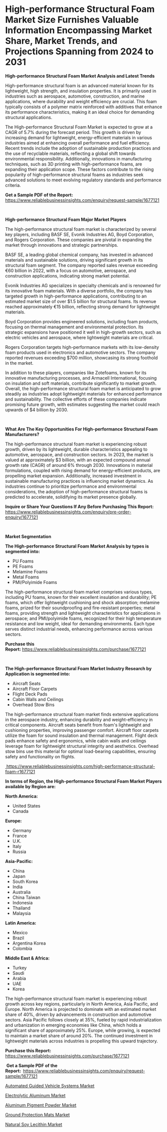 <p><h1>High-performance Structural Foam Market Size Furnishes Valuable Information Encompassing Market Share, Market Trends, and Projections Spanning from 2024 to 2031</h1></p><p><strong>High-performance Structural Foam Market Analysis and Latest Trends</strong></p>
<p><p>High-performance structural foam is an advanced material known for its lightweight, high strength, and insulation properties. It is primarily used in industries such as aerospace, automotive, construction, and marine applications, where durability and weight efficiency are crucial. This foam typically consists of a polymer matrix reinforced with additives that enhance its performance characteristics, making it an ideal choice for demanding structural applications.</p><p>The High-performance Structural Foam Market is expected to grow at a CAGR of 5.7% during the forecast period. This growth is driven by increasing demand for lightweight, energy-efficient materials in various industries aimed at enhancing overall performance and fuel efficiency. Recent trends include the adoption of sustainable production practices and the use of recyclable materials, reflecting a global shift towards environmental responsibility. Additionally, innovations in manufacturing techniques, such as 3D printing with high-performance foams, are expanding their application scope. These factors contribute to the rising popularity of high-performance structural foams as industries seek advanced solutions to meet evolving regulatory standards and performance criteria.</p></p>
<p><strong>Get a Sample PDF of the Report:&nbsp;</strong> <a href="https://www.reliablebusinessinsights.com/enquiry/request-sample/1677121?utm_campaign=97&utm_medium=2&utm_source=Github&utm_content=ia&utm_term=11122024&utm_id=high-performance-structural-foam">https://www.reliablebusinessinsights.com/enquiry/request-sample/1677121</a></p>
<p>&nbsp;</p>
<p><strong>High-performance Structural Foam Major Market Players</strong></p>
<p><p>The high-performance structural foam market is characterized by several key players, including BASF SE, Evonik Industries AG, Boyd Corporation, and Rogers Corporation. These companies are pivotal in expanding the market through innovations and strategic partnerships.</p><p>BASF SE, a leading global chemical company, has invested in advanced materials and sustainable solutions, driving significant growth in its structural foam segment. The company reported sales revenue exceeding €60 billion in 2022, with a focus on automotive, aerospace, and construction applications, indicating strong market potential.</p><p>Evonik Industries AG specializes in specialty chemicals and is renowned for its innovative foam materials. With a diverse portfolio, the company has targeted growth in high-performance applications, contributing to an estimated market size of over $1.5 billion for structural foams. Its revenue reached approximately €15 billion, reflecting strong demand for lightweight materials.</p><p>Boyd Corporation provides engineered solutions, including foam products, focusing on thermal management and environmental protection. Its strategic expansions have positioned it well in high-growth sectors, such as electric vehicles and aerospace, where lightweight materials are critical.</p><p>Rogers Corporation targets high-performance markets with its low-density foam products used in electronics and automotive sectors. The company reported revenues exceeding $700 million, showcasing its strong foothold in the market.</p><p>In addition to these players, companies like Zotefoams, known for its innovative manufacturing processes, and Armacell International, focusing on insulation and soft materials, contribute significantly to market growth. Overall, the high-performance structural foam market is anticipated to grow steadily as industries adopt lightweight materials for enhanced performance and sustainability. The collective efforts of these companies indicate promising future growth, with estimates suggesting the market could reach upwards of $4 billion by 2030.</p></p>
<p>&nbsp;</p>
<p><strong>What Are The Key Opportunities For High-performance Structural Foam Manufacturers?</strong></p>
<p><p>The high-performance structural foam market is experiencing robust growth, driven by its lightweight, durable characteristics appealing to automotive, aerospace, and construction sectors. In 2023, the market is valued at approximately $3 billion, with an expected compound annual growth rate (CAGR) of around 6% through 2030. Innovations in material formulations, coupled with rising demand for energy-efficient products, are propelling market expansion. Additionally, increased investment in sustainable manufacturing practices is influencing market dynamics. As industries continue to prioritize performance and environmental considerations, the adoption of high-performance structural foams is predicted to accelerate, solidifying its market presence globally.</p></p>
<p><strong>Inquire or Share Your Questions If Any Before Purchasing This Report:</strong> <a href="https://www.reliablebusinessinsights.com/enquiry/pre-order-enquiry/1677121?utm_campaign=97&utm_medium=2&utm_source=Github&utm_content=ia&utm_term=11122024&utm_id=high-performance-structural-foam">https://www.reliablebusinessinsights.com/enquiry/pre-order-enquiry/1677121</a></p>
<p>&nbsp;</p>
<p><strong>Market Segmentation</strong></p>
<p><strong>The High-performance Structural Foam Market Analysis by types is segmented into:</strong></p>
<p><ul><li>PU Foams</li><li>PE Foams</li><li>Melamine Foams</li><li>Metal Foams</li><li>PMI/Polyimide Foams</li></ul></p>
<p><p>The high-performance structural foam market comprises various types, including PU foams, known for their excellent insulation and durability; PE foams, which offer lightweight cushioning and shock absorption; melamine foams, prized for their soundproofing and fire-resistant properties; metal foams, providing strength and lightweight characteristics for applications in aerospace; and PMI/polyimide foams, recognized for their high temperature resistance and low weight, ideal for demanding environments. Each type serves distinct industrial needs, enhancing performance across various sectors.</p></p>
<p><strong>Purchase this Report:&nbsp;</strong><a href="https://www.reliablebusinessinsights.com/purchase/1677121?utm_campaign=97&utm_medium=2&utm_source=Github&utm_content=ia&utm_term=11122024&utm_id=high-performance-structural-foam">https://www.reliablebusinessinsights.com/purchase/1677121</a></p>
<p>&nbsp;</p>
<p><strong>The High-performance Structural Foam Market Industry Research by Application is segmented into:</strong></p>
<p><ul><li>Aircraft Seats</li><li>Aircraft Floor Carpets</li><li>Flight Deck Pads</li><li>Cabin Walls and Ceilings</li><li>Overhead Stow Bins</li></ul></p>
<p><p>The high-performance structural foam market finds extensive applications in the aerospace industry, enhancing durability and weight-efficiency in critical components. Aircraft seats benefit from foam's lightweight and cushioning properties, improving passenger comfort. Aircraft floor carpets utilize the foam for sound insulation and thermal management. Flight deck pads enhance safety and ergonomics, while cabin walls and ceilings leverage foam for lightweight structural integrity and aesthetics. Overhead stow bins use this material for optimal load-bearing capabilities, ensuring safety and functionality on flights.</p></p>
<p><a href="https://www.reliablebusinessinsights.com/high-performance-structural-foam-r1677121?utm_campaign=97&utm_medium=2&utm_source=Github&utm_content=ia&utm_term=11122024&utm_id=high-performance-structural-foam">&nbsp;https://www.reliablebusinessinsights.com/high-performance-structural-foam-r1677121</a></p>
<p><strong>In terms of Region, the High-performance Structural Foam Market Players available by Region are:</strong></p>
<p>
    <p> <strong> North America: </strong>
        <ul>
            <li>United States</li>
            <li>Canada</li>
        </ul>
        </p> 
    <p> <strong> Europe: </strong>
        <ul>
            <li>Germany</li>
            <li>France</li>
            <li>U.K.</li>
            <li>Italy</li>
            <li>Russia</li>
        </ul>
        </p> 
    <p> <strong> Asia-Pacific: </strong>
        <ul>
            <li>China</li>
            <li>Japan</li>
            <li>South Korea</li>
            <li>India</li>
            <li>Australia</li>
            <li>China Taiwan</li>
            <li>Indonesia</li>
            <li>Thailand</li>
            <li>Malaysia</li>
        </ul>
        </p> 
    <p> <strong> Latin America: </strong>
        <ul>
            <li>Mexico</li>
            <li>Brazil</li>
            <li>Argentina Korea</li>
            <li>Colombia</li>
        </ul>
        </p> 
    <p> <strong> Middle East & Africa: </strong>
        <ul>
            <li>Turkey</li>
            <li>Saudi</li>
            <li>Arabia</li>
            <li>UAE</li>
            <li>Korea</li>
        </ul>
    </p>
    </p>
<p><p>The high-performance structural foam market is experiencing robust growth across key regions, particularly in North America, Asia Pacific, and Europe. North America is projected to dominate with an estimated market share of 40%, driven by advancements in construction and automotive sectors. Asia Pacific follows closely at 35%, fueled by rapid industrialization and urbanization in emerging economies like China, which holds a significant share of approximately 25%. Europe, while growing, is expected to maintain a market share of around 20%. The continued investment in lightweight materials across industries is propelling this upward trajectory.</p></p>
<p><strong>Purchase this Report: </strong><a href="https://www.reliablebusinessinsights.com/purchase/1677121?utm_campaign=97&utm_medium=2&utm_source=Github&utm_content=ia&utm_term=11122024&utm_id=high-performance-structural-foam">https://www.reliablebusinessinsights.com/purchase/1677121</a></p>
<p>&nbsp;<strong>Get a Sample PDF of the Report:&nbsp;&nbsp;</strong><a href="https://www.reliablebusinessinsights.com/enquiry/request-sample/1677121?utm_campaign=97&utm_medium=2&utm_source=Github&utm_content=ia&utm_term=11122024&utm_id=high-performance-structural-foam">https://www.reliablebusinessinsights.com/enquiry/request-sample/1677121</a></p>
<p><strong></strong></p>
<p><p><a href="https://www.linkedin.com/pulse/factors-affecting-automated-guided-vehicle-systemsmarket-jvzfe?utm_campaign=97&utm_medium=2&utm_source=Github&utm_content=ia&utm_term=11122024&utm_id=high-performance-structural-foam">Automated Guided Vehicle Systems Market</a></p><p><a href="https://www.linkedin.com/pulse/identifying-growth-drivers-comprehensive-analysis-electrolytic-g78le?utm_campaign=97&utm_medium=2&utm_source=Github&utm_content=ia&utm_term=11122024&utm_id=high-performance-structural-foam">Electrolytic Aluminum Market</a></p><p><a href="https://github.com/stephaniwo144/Market-Research-Report-List-1/blob/main/aluminum-pigment-powder-market.md?utm_campaign=97&utm_medium=2&utm_source=Github&utm_content=ia&utm_term=11122024&utm_id=high-performance-structural-foam">Aluminum Pigment Powder Market</a></p><p><a href="https://www.linkedin.com/pulse/growth-opportunities-ground-protection-mats-market-industry-7gdfe?utm_campaign=97&utm_medium=2&utm_source=Github&utm_content=ia&utm_term=11122024&utm_id=high-performance-structural-foam">Ground Protection Mats Market</a></p><p><a href="https://www.linkedin.com/pulse/natural-soy-lecithin-market-dynamics-projections-2024-2031-bvphe?utm_campaign=97&utm_medium=2&utm_source=Github&utm_content=ia&utm_term=11122024&utm_id=high-performance-structural-foam">Natural Soy Lecithin Market</a></p></p>